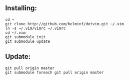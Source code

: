 Installing:
-----------
```
cd ~
git clone http://github.com/belminf/dotvim.git ~/.vim
ln -s ~/.vim/vimrc ~/.vimrc
cd ~/.vim
git submodule init
git submodule update
```

Update:
-------
```
git pull origin master
git submodule foreach git pull origin master
```
